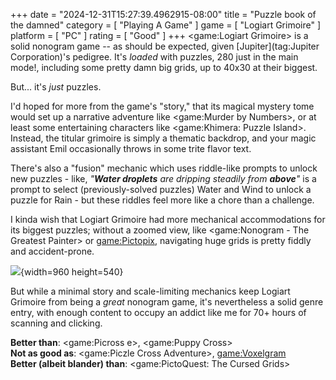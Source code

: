 +++
date = "2024-12-31T15:27:39.4962915-08:00"
title = "Puzzle book of the damned"
category = [ "Playing A Game" ]
game = [ "Logiart Grimoire" ]
platform = [ "PC" ]
rating = [ "Good" ]
+++
<game:Logiart Grimoire> is a solid nonogram game -- as should be expected, given [Jupiter](tag:Jupiter Corporation)'s pedigree.  It's *loaded* with puzzles, 280 just in the main mode!, including some pretty damn big grids, up to 40x30 at their biggest.

But... it's *just* puzzles.

I'd hoped for more from the game's "story," that its magical mystery tome would set up a narrative adventure like <game:Murder by Numbers>, or at least some entertaining characters like <game:Khimera: Puzzle Island>.  Instead, the titular grimoire is simply a thematic backdrop, and your magic assistant Emil occasionally throws in some trite flavor text.

There's also a "fusion" mechanic which uses riddle-like prompts to unlock new puzzles - like, *"**Water droplets** are dripping steadily from **above**"* is a prompt to select (previously-solved puzzles) Water and Wind to unlock a puzzle for Rain - but these riddles feel more like a chore than a challenge.

I kinda wish that Logiart Grimoire had more mechanical accommodations for its biggest puzzles; without a zoomed view, like <game:Nonogram - The Greatest Painter> or <game:Pictopix>, navigating huge grids is pretty fiddly and accident-prone.

![]($SiteBaseURL$logiart-grimoire_40-by-30.jpg){width=960 height=540}

But while a minimal story and scale-limiting mechanics keep Logiart Grimoire from being a *great* nonogram game, it's nevertheless a solid genre entry, with enough content to occupy an addict like me for 70+ hours of scanning and clicking.

**Better than**: <game:Picross e>, <game:Puppy Cross>  
**Not as good as**: <game:Piczle Cross Adventure>, <game:Voxelgram>  
**Better (albeit blander) than**: <game:PictoQuest: The Cursed Grids>
